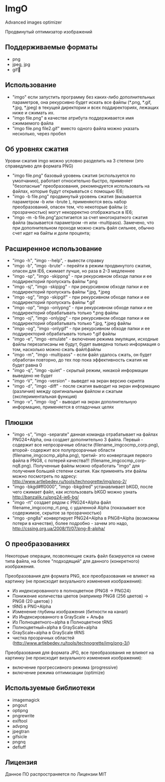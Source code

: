 ImgO
========
Advanced images optimizer

Продвинутый оптимизатор изображений

Поддерживаемые форматы
---------------------------
* png
* jpeg, jpg
* gif

Использование
---------------------------
* "imgo" если запустить программу без каких-либо дополнительных параметров, она рекурсивно будет искать все файлы (*.png, *.gif, *.jpg, *.jpeg) в текущей директории и всех поддиректориях, лежащих ниже и сжимать их.
* "imgo file.png" в качестве атрибута поддерживается  имя сжимаемого файла
* "imgo file.png file2.gif" вместо одного файла можно указать несколько, через пробел

Об уровнях сжатия
---------------------------
Уровни сжатия imgo можно условно разделить на 3 степени (это справедливо для формата PNG)

* "imgo file.png" базовый уровень сжатия (используется по умолчанию), работает относительно быстро, применяет "безопасные" преобразования, рекомендуется использовать на файлах, которые будут открываться c помощью IE6;
* "imgo -b file.png" продвинутый уровень сжатия (вызывается параметром -b или -brute ), применяются весь набор преобразований, опасен тем, что некоторые файлы (с прозрачностью) могут некорректно отображаться в IE6;
* "imgo -m -b file.png"достигается за счет многократного сжатия файла  (вызывается параметром -m или  -multipass). Замечено, что при дополнительном проходе можно сжать файл сильнее, обычно счет идет на байты и доли процента;

Расширенное использование
---------------------------
* "imgo -h", "imgo --help",  - вывести справку
* "imgo -b", "imgo -brute" - перейти в режим продвинутого сжатия, опасен для IE6, сжимает лучше, но раза в 2-3 медленнее
* "imgo -sp", "imgo -skippng" - при рекурсивном обходе папки и ее поддиректорий пропускать файлы *.png
* "imgo -sj", "imgo -skipjpg" - при рекурсивном обходе папки и ее поддиректорий пропускать файлы *.jpg, *.jpeg
* "imgo -sg", "imgo -skipgif" - при рекурсивном обходе папки и ее поддиректорий пропускать файлы *.gif
* "imgo -op", "imgo -onlypng" - при рекурсивном обходе папки и ее поддиректорий обрабатывать только *.png файлы
* "imgo -oj", "imgo -onlyjpg" - при рекурсивном обходе папки и ее поддиректорий обрабатывать только *.jpg, *.jpeg файлы
* "imgo -og", "imgo -onlygif" - при рекурсивном обходе папки и ее поддиректорий обрабатывать только *.gif файлы
* "imgo -e", "imgo -emulate" - включение режима эмуляции, исходные файлы перезаписаны не будут, будет выведена только информация о том, насколько можно сжать файл\файлы
* "imgo -m", "imgo -multipass" - если файл удалось сжать, он будет обработан повторно, до тех пор пока эффективность сжатия не будет равна 0
* "imgo -q", "imgo -quiet" - скрытый режим, никакой информации выведено не будет
* "imgo -V", "imgo -version" - выведет на экран версию скрипта
* "imgo -d", "imgo -diff" - после сжатия выводит на экран информацию (различия) между оригинальным файлом и сжатым (экспериментальная функция)
* "imgo -v", "imgo -log" - выводит на экран дополнительную информацию, применяется в отладочных целях

Плюшки
---------------------------
* "imgo -s", "imgo -separate" данная команда отрабатывает на файлах PNG24+Alpha, она создает дополнительно 3 файла. Первый - содержит все непрозрачные области (filename_imgcocmp_corp.png), второй- содержит все полупрозрачные области (filename_imgcocmp_alpha.png), третий- это конвертация первого файла в PNG8, с потерей качества!!! (filename_imgcocmp_corp-nq8.png). Полученные файлы можно обработать "imgo" для получения большей степени сжатия. Как применять эти файлы можно посмотреть по адресу: http://www.artlebedev.ru/tools/technogrette/img/png-2/ 
* "imgo -bkgd#ff0000", "imgo -bkgdred" устанавливает bKGD, после чего сжимает файл, как использовать bKGD можно узнать http://banzalik.ru/png24-ie6-bg/   
* "imgo -rt"  создает рядом с PNG24+Alpha файл filename_imgcocmp_rt.png, c удаленной Alpha (показывает все содержимое, скрытое за прозрачностью)
* "imgo -png8a"  конвертирует PNG24+Alpha в PNG8+Alpha (возможны потери в качестве), более подробно - зачем это надо, http://cssing.org.ua/2008/11/07/png-8-alpha/


О преобразованиях
---------------------------
Некоторые операции, позволяющие сжать файл базируются на смене типа файла, на более "подходящий" для данного (конкретного) изображения.

Преобразования для формата PNG, все преобразования не влияют на картинку (не происходит визуального изменения изображения):

* Из индексированного в полноцветное (PNG8 -> PNG24)
* Понижение количества цветов  (например PNG8 (256 цветов) -> PNG8 (20 цветов) ) 
* tRNS в PNG+Alpha 
* Изменение глубины изображения (битности на канал)
* Из Индексированного в GrayScale + Альфа
* Из Полноцветного+alpha в Полноцветное tRNS
* Полноцветный+alpha в GrayScale+alpha
* GrayScale+alpha в GrayScale tRNS
* чистка прозрачных областей (http://www.artlebedev.ru/tools/technogrette/img/png-3/)

Преобразования для формата JPG, все преобразования не влияют на картинку (не происходит визуального изменения изображения):

* включение прогрессивного режима (progressive)
* включение режима оптимизации (optimize)

Используемые библиотеки
---------------------------
* imagemagick
* pngout
* optipng
* pngrewrite
* exiftool
* advpng
* jpegtran
* gifsicle
* pngnq
* defluff

Лицензия
---------------------------
Данное ПО распространяется по Лицензии MIT